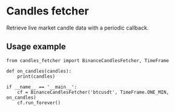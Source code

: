 # Candles fetcher
Retrieve live market candle data with a periodic callback.
## Usage example
```
from candles_fetcher import BinanceCandlesFetcher, TimeFrame

def on_candles(candles):
    print(candles)

if __name__ == '__main__':
    cf = BinanceCandlesFetcher('btcusdt', TimeFrame.ONE_MIN, on_candles)
    cf.run_forever()
```
